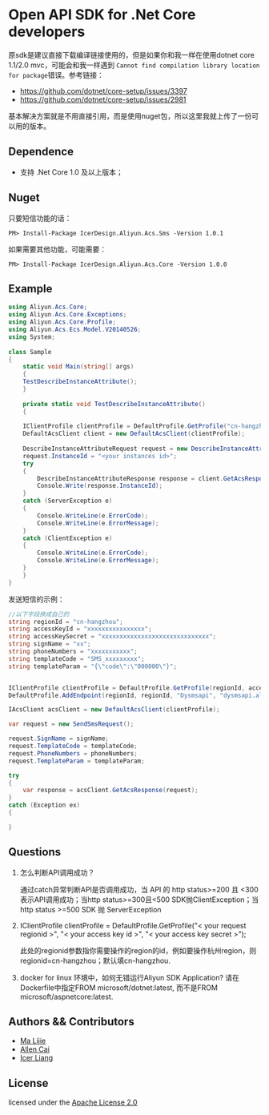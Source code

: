 # Open API SDK for .Net Core developers

原sdk是建议直接下载编译链接使用的，但是如果你和我一样在使用dotnet core 1.1/2.0 mvc，可能会和我一样遇到
`Cannot find compilation library location for package`错误。参考链接：

* https://github.com/dotnet/core-setup/issues/3397
* https://github.com/dotnet/core-setup/issues/2981

基本解决方案就是不用直接引用，而是使用nuget包，所以这里我就上传了一份可以用的版本。

## Dependence

- 支持 .Net Core 1.0 及以上版本；

## Nuget

只要短信功能的话：
```
PM> Install-Package IcerDesign.Aliyun.Acs.Sms -Version 1.0.1 
```

如果需要其他功能，可能需要：
```
PM> Install-Package IcerDesign.Aliyun.Acs.Core -Version 1.0.0 
```

## Example

```cs
using Aliyun.Acs.Core;
using Aliyun.Acs.Core.Exceptions;
using Aliyun.Acs.Core.Profile;
using Aliyun.Acs.Ecs.Model.V20140526;
using System;
    
class Sample
{
    static void Main(string[] args)
    {
	TestDescribeInstanceAttribute();
    }
     
    private static void TestDescribeInstanceAttribute()
    {
	
	IClientProfile clientProfile = DefaultProfile.GetProfile("cn-hangzhou", "<your access key id>", "<your access key secret>");
	DefaultAcsClient client = new DefaultAcsClient(clientProfile);
	
	DescribeInstanceAttributeRequest request = new DescribeInstanceAttributeRequest();
	request.InstanceId = "<your instances id>";
	try
	{
	    DescribeInstanceAttributeResponse response = client.GetAcsResponse(request);
	    Console.Write(response.InstanceId);
	}
	catch (ServerException e)
	{
	    Console.WriteLine(e.ErrorCode);
	    Console.WriteLine(e.ErrorMessage);
	}
	catch (ClientException e)
	{
	    Console.WriteLine(e.ErrorCode);
	    Console.WriteLine(e.ErrorMessage);
	}
    }
}
```

发送短信的示例：

```cs
//以下字段换成自己的
string regionId = "cn-hangzhou";
string accessKeyId = "xxxxxxxxxxxxxxxx";
string accessKeySecret = "xxxxxxxxxxxxxxxxxxxxxxxxxxxxxx";
string signName = "xx";
string phoneNumbers = "xxxxxxxxxxx";
string templateCode = "SMS_xxxxxxxxx";
string templateParam = "{\"code\":\"000000\"}";


IClientProfile clientProfile = DefaultProfile.GetProfile(regionId, accessKeyId, accessKeySecret);
DefaultProfile.AddEndpoint(regionId, regionId, "Dysmsapi", "dysmsapi.aliyuncs.com");

IAcsClient acsClient = new DefaultAcsClient(clientProfile);

var request = new SendSmsRequest();

request.SignName = signName;
request.TemplateCode = templateCode;
request.PhoneNumbers = phoneNumbers;
request.TemplateParam = templateParam;

try
{
    var response = acsClient.GetAcsResponse(request);
}
catch (Exception ex)
{

}
```

## Questions

1. 怎么判断API调用成功？

	通过catch异常判断API是否调用成功，当 API 的 http status>=200 且 <300 表示API调用成功；当http status>=300且<500 SDK抛ClientException；当http status >=500 SDK 抛 ServerException

2. IClientProfile clientProfile = DefaultProfile.GetProfile("< your request regionid >", "< your access key id >", "< your access key secret >");

	此处的regionid参数指你需要操作的region的id，例如要操作杭州region，则regionid=cn-hangzhou；默认填cn-hangzhou.

3. docker for linux 环境中，如何无错运行Aliyun SDK Application?
请在Dockerfile中指定FROM microsoft/dotnet:latest, 而不是FROM microsoft/aspnetcore:latest.

## Authors && Contributors

- [Ma Lijie](https://github.com/malijiefoxmail)
- [Allen Cai](https://github.com/VAllens)
- [Icer Liang](https://github.com/wizicer)

## License

licensed under the [Apache License 2.0](https://www.apache.org/licenses/LICENSE-2.0.html)

